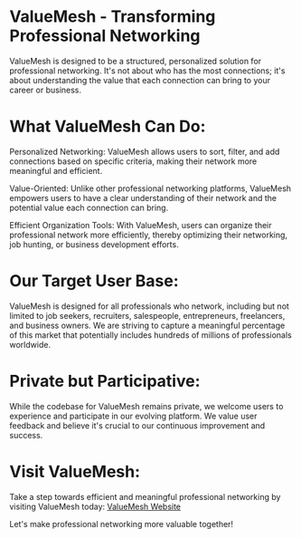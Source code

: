 # ValueMesh - Transforming Professional Networking

ValueMesh is designed to be a structured, personalized solution for professional networking. It's not about who has the most connections; it's about understanding the value that each connection can bring to your career or business.

# What ValueMesh Can Do:
Personalized Networking: ValueMesh allows users to sort, filter, and add connections based on specific criteria, making their network more meaningful and efficient.

Value-Oriented: Unlike other professional networking platforms, ValueMesh empowers users to have a clear understanding of their network and the potential value each connection can bring.

Efficient Organization Tools: With ValueMesh, users can organize their professional network more efficiently, thereby optimizing their networking, job hunting, or business development efforts.

# Our Target User Base:
ValueMesh is designed for all professionals who network, including but not limited to job seekers, recruiters, salespeople, entrepreneurs, freelancers, and business owners. We are striving to capture a meaningful percentage of this market that potentially includes hundreds of millions of professionals worldwide.

# Private but Participative:
While the codebase for ValueMesh remains private, we welcome users to experience and participate in our evolving platform. We value user feedback and believe it's crucial to our continuous improvement and success.

# Visit ValueMesh:
Take a step towards efficient and meaningful professional networking by visiting ValueMesh today: [ValueMesh Website](https://value-mesh.vercel.app/)

Let's make professional networking more valuable together!

